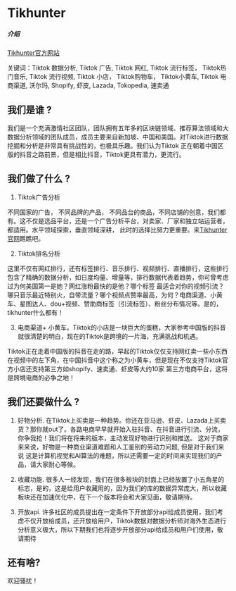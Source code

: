 # Tikhunter
##### 介绍
[Tikhunter官方网站](https://www.tikhunter.com)

关键词：Tiktok 数据分析, Tiktok 广告, Tiktok 网红, Tiktok 流行标签， Tiktok热门音乐, Tiktok 流行视频, Tiktok 小店， Tiktok购物车， Tiktok小黄车, Tiktok 电商渠道, 沃尔玛, Shopify, 虾皮, Lazada, Tokopedia, 速卖通

## 我们是谁 ?

我们是一个充满激情社区团队，团队拥有五年多的区块链领域、推荐算法领域和大数据分析领域的团队成员，成员主要来自新加坡、中国和美国。对Tiktok进行数据挖掘和分析是非常具有挑战性的，也极具乐趣。我们认为Tiktok
正在朝着中国区版的抖音之路前景，但是相比抖音，Tiktok更具有潜力，更流行。


## 我们做了什么 ?
1. Tiktok广告分析

不同国家的广告， 不同品牌的产品， 不同品台的商品，不同店铺的创意，我们都有。这不仅是选品平台，还是一个广告分析平台，对卖家、厂家和独立站运营者，都适用。水平领域探索，垂直领域深耕， 此时的选择比努力更重要。来[Tikhunter官网](https://www.tikhunter.com)瞧瞧吧。


2. Tiktok排名分析

这里不仅有网红排行，还有标签排行、音乐排行、视频排行、直播排行，这些排行包含了精确的数据分析，如日度均量、增量等，排行数据代表着趋势，你可曾考虑过为何美国第一是她？网红涨粉最快的是他？哪个标签
最适合对你的视频引流？哪只音乐最近特别火，自带流量？哪个视频点赞率最高，为何？电商渠道、小黄车、星图达人、dou+视频、赞助商标签（引流标签）、粉丝分布情况等。是的，tikhunter什么都有！


3. 电商渠道+ 小黄车。Tiktok的小店是一块巨大的蛋糕，大家参考中国版的抖音就很清楚的明白，现在的Tiktok是跨境的一片海，充满挑战和机遇。

Tiktok正在走着中国版的抖音在走的路，早起的Tiktok仅仅支持网红卖一些小东西在视频中的左下角，在中国抖音中这个称之为小黄车，但是现在不仅支持Tiktok官方小店还支持第三方如shopify、速卖通、虾皮等大约10家
第三方电商平台，这将是跨境电商的必争之地！

## 我们还要做什么 ?
1. 好物分析.
在Tiktok上买卖是一种趋势。你还在亚马逊、虾皮、Lazada上买卖货？那你就out了。各路电商早早就开始入驻抖音、在抖音进行引流、分流，你争我抢！我们将在将来的版本，主动发现好物进行识别和推送。 这对于商家来来说，好物是一种商业渠道难题和人工鉴别的劳动力问题, 但是对于我们来说
这是计算机视觉和AI算法的难题，所以还需要一定的时间来实现我们的产品，请大家耐心等候。


2. 收藏功能.
很多人一经发现，我们在很多板块的封面上已经放置了小五角星的标志，是的，这是给用户收藏用的，因为我们的库的数据异常庞大，所以收藏板块还在加速优化中，在下一个版本将会和大家见面，敬请期待。

3. 开放api.
许多社区的成员提出在一定条件下开放部分api给成员使用，我们考虑不仅开放给成员，还开放给用户，Tiktok数据对数据分析师对海外生态进行分析意义极大，所以下期我们也将逐步开放部分api给成员和用户们使用，敬请期待


## 还有啥?
欢迎骚扰！
